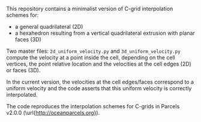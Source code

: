 
This repository contains a minimalist version of C-grid interpolation schemes for:
* a general quadrilateral (2D)
* a hexahedron resulting from a vertical quadrilateral extrusion with planar faces (3D)

Two master files: `2d_uniform_velocity.py` and `3d_uniform_velocity.py` compute the velocity at a point inside the cell, depending on the cell vertices, the point relative location and the velocities at the cell edges (2D) or faces (3D).

In the current version, the velocities at the cell edges/faces correspond to a uniform velocity and the code asserts that this uniform velocity is correctly interpolated.

The code reproduces the interpolation schemes for C-grids in Parcels v2.0.0 (\url{http://oceanparcels.org}).
